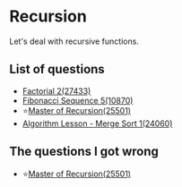 Recursion
==================
Let's deal with recursive functions.

List of questions
------------------

- [Factorial 2(27433)](https://github.com/yoru4890/coding_test/blob/main/baekjoon/recursion/27433.md)
- [Fibonacci Sequence 5(10870)](https://github.com/yoru4890/coding_test/blob/main/baekjoon/recursion/10870.md)
- ⭐[Master of Recursion(25501)](https://github.com/yoru4890/coding_test/blob/main/baekjoon/recursion/25501.md)
- [Algorithm Lesson - Merge Sort 1(24060)](https://github.com/yoru4890/coding_test/blob/main/baekjoon/recursion/24060.md)

The questions I got wrong
-----------------------

- ⭐[Master of Recursion(25501)](https://github.com/yoru4890/coding_test/blob/main/baekjoon/recursion/25501.md)
